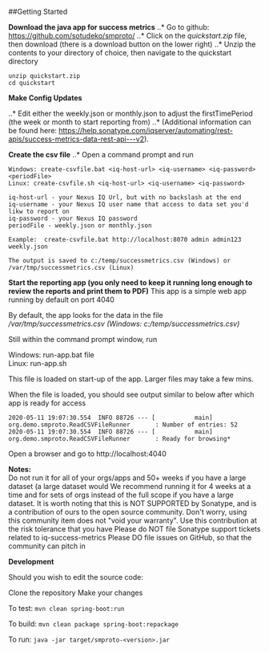 
##Getting Started

**Download the java app for success metrics**
..* Go to github:  https://github.com/sotudeko/smproto/
..* Click on the *quickstart.zip* file, then download (there is a download button on the lower right)
..* Unzip the contents to your directory of choice, then navigate to the quickstart directory

```
unzip quickstart.zip
cd quickstart
```

**Make Config Updates**

..* Edit either the weekly.json or monthly.json to adjust the firstTimePeriod (the week or month to start reporting from) 
..* (Additional information can be found here: https://help.sonatype.com/iqserver/automating/rest-apis/success-metrics-data-rest-api---v2).

**Create the csv file**
..* Open a command prompt and run 

```
Windows: create-csvfile.bat <iq-host-url> <iq-username> <iq-password> <periodFile>
Linux: create-csvfile.sh <iq-host-url> <iq-username> <iq-password>   

iq-host-url - your Nexus IQ Url, but with no backslash at the end
iq-username - your Nexus IQ user name that access to data set you'd likw to report on
iq-password - your Nexus IQ password
periodFile - weekly.json or monthly.json

Example:  create-csvfile.bat http://localhost:8070 admin admin123 weekly.json

The output is saved to c:/temp/successmetrics.csv (Windows) or /var/tmp/successmetrics.csv (Linux)
```

**Start the reporting app (you only need to keep it running long enough to review the reports and print them to PDF)**
This app is a simple web app running by default on port 4040

By default, the app looks for the data in the file */var/tmp/successmetrics.csv (Windows: c:/temp/successmetrics.csv)*

Still within the command prompt window, run

Windows: run-app.bat file  
Linux: run-app.sh

This file is loaded on start-up of the app. Larger files may take a few mins.

When the file is loaded, you should see output similar to below after which app is ready for access

```
2020-05-11 19:07:30.554  INFO 88726 --- [           main] org.demo.smproto.ReadCSVFileRunner       : Number of entries: 52
2020-05-11 19:07:30.554  INFO 88726 --- [           main] org.demo.smproto.ReadCSVFileRunner       : Ready for browsing*
```

Open a browser and go to http://localhost:4040

**Notes:**  
Do not run it for all of your orgs/apps and 50+ weeks if you have a large dataset (a large dataset would
We recommend running it for 4 weeks at a time and for sets of orgs instead of the full scope if you have a large dataset.
It is worth noting that this is NOT SUPPORTED by Sonatype, and is a contribution of ours to the open source community.  Don't worry, using this community item does not "void your warranty".
Use this contribution at the risk tolerance that you have
Please do NOT file Sonatype support tickets related to iq-success-metrics
Please DO file issues on GitHub, so that the community can pitch in



**Development**

Should you wish to edit the source code: 

Clone the repository
Make your changes

To test:
`mvn clean spring-boot:run`

To build:
`mvn clean package spring-boot:repackage`

To run:
`java -jar target/smproto-<version>.jar`



